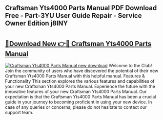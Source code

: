 ## Craftsman Yts4000 Parts Manual PDF Download Free - Part-3YU User Guide Repair - Service Owner Edition j8lNY

# <h2><a href="http://bc45340.oget.top/?id=Craftsman+Yts4000+Parts+Manual">🔗Download New 👉🔴 Craftsman Yts4000 Parts Manual</a></h2>

[![Craftsman Yts4000 Parts Manual new download](https://i.imgur.com/5g1atiW.png)](http://bc45340.oget.top/?id=Craftsman+Yts4000+Parts+Manual)
Welcome to the Club! Join the community of users who have discovered the potential of their new Craftsman Yts4000 Parts Manual with this helpful manual. Features & Functionality This section explores the various features and capabilities of your new Craftsman Yts4000 Parts Manual. Experience the future with the innovative features of your new Craftsman Yts4000 Parts Manual. Our expectation is that the Craftsman Yts4000 Parts Manual has been a crucial guide in your journey to becoming proficient in using your new device. In case of any queries or concerns, please do not hesitate to contact our support team.
